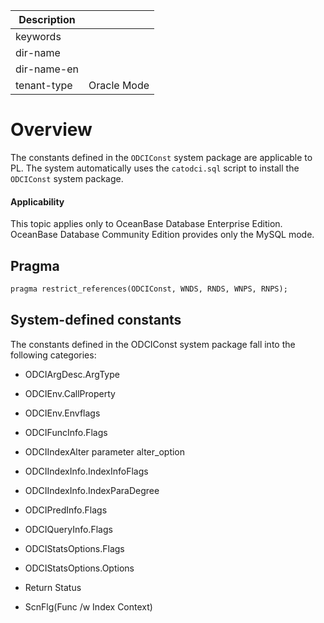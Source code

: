 | Description   |                 |
|---------------|-----------------|
| keywords      |                 |
| dir-name      |                 |
| dir-name-en   |                 |
| tenant-type   | Oracle Mode     |

# Overview

The constants defined in the `ODCIConst` system package are applicable to PL. The system automatically uses the `catodci.sql` script to install the `ODCIConst` system package.


  <main id="notice" >
    <h4>Applicability</h4>
    <p>This topic applies only to OceanBase Database Enterprise Edition. OceanBase Database Community Edition provides only the MySQL mode. </p>
  </main>

## Pragma

```sql
pragma restrict_references(ODCIConst, WNDS, RNDS, WNPS, RNPS);
```



## System-defined constants

The constants defined in the ODCIConst system package fall into the following categories:

* ODCIArgDesc.ArgType



* ODCIEnv.CallProperty



* ODCIEnv.Envflags



* ODCIFuncInfo.Flags



* ODCIIndexAlter parameter alter_option



* ODCIIndexInfo.IndexInfoFlags



* ODCIIndexInfo.IndexParaDegree



* ODCIPredInfo.Flags



* ODCIQueryInfo.Flags



* ODCIStatsOptions.Flags



* ODCIStatsOptions.Options



* Return Status



* ScnFlg(Func /w Index Context)





